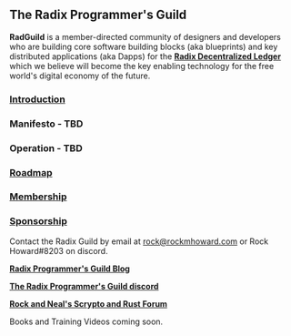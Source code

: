 ## The Radix Programmer's Guild

**RadGuild** is a member-directed community of designers and developers who are building core software building blocks (aka blueprints) and key distributed applications (aka Dapps) for the [**Radix Decentralized Ledger**](https://radixdlt.com) which we believe will become the key enabling technology for the free world's digital economy of the future.

### [Introduction](./Introduction.md)

### Manifesto - TBD

### Operation - TBD

### [Roadmap](./Roadmap.md)

### [Membership](./Membership.md)

### [Sponsorship](./Sponsorship.md)

Contact the Radix Guild by email at rock@rockmhoward.com or Rock Howard#8203 on discord.

[**Radix Programmer's Guild Blog**](https://www.publish0x.com/radix-programmers-guild)

[**The Radix Programmer's Guild discord**](https://discord.gg/rugMH3cNBv)

[**Rock and Neal's Scrypto and Rust Forum**](https://discord.gg/VSGu5mddse)

Books and Training Videos coming soon.
